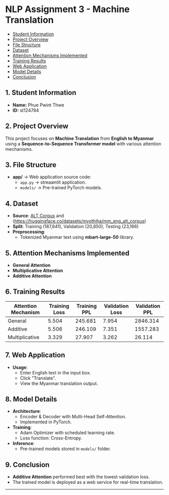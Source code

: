 # NLP Assignment 3 - Machine Translation
- [Student Information](#student-information)
- [Project Overview](#2-project-overview)
- [File Structure](#3-file-structure)
- [Dataset](#4-dataset)
- [Attention Mechanisms Implemented](#5-attention-mechanisms-implemented)
- [Training Results](#6-training-results)
- [Web Application](#7-web-application)
- [Model Details](#8-model-details)
- [Conclusion](#9-conclusion)

## 1. Student Information
- **Name:** Phue Pwint Thwe
- **ID:** st124784

## 2. Project Overview
This project focuses on **Machine Translation** from **English to Myanmar** using a **Sequence-to-Sequence Transformer model** with various attention mechanisms.

## 3. File Structure
- **app/** → Web application source code:
  - `app.py` → streaamlit application.
  - `models/` → Pre-trained PyTorch models.

## 4. Dataset
- **Source**: [ALT Corpus](https://www2.nict.go.jp/astrec-att/member/mutiyama/ALT/) and (https://huggingface.co/datasets/myothiha/mm_eng_alt_corpus)
- **Split**: Training (187,641), Validation (20,850), Testing (23,166)
- **Preprocessing**:
  - Tokenized Myanmar text using **mbart-large-50** library.

## 5. Attention Mechanisms Implemented
- **General Attention**
- **Multiplicative Attention**
- **Additive Attention**

## 6. Training Results
| Attention Mechanism | Training Loss | Training PPL | Validation Loss | Validation PPL |
|--------------------|--------------|-------------|----------------|--------------|
| General           | 5.504         | 245.681       | 7.954           | 2846.314       |
| Additive         | 5.506         | 246.109       | 7.351           | 1557.283      |
| Multiplicative   | 3.329         | 27.907       | 3.262           | 26.114       |

## 7. Web Application

- **Usage**:
  - Enter English text in the input box.
  - Click "Translate".
  - View the Myanmar translation output.

## 8. Model Details
- **Architecture**:
  - Encoder & Decoder with Multi-Head Self-Attention.
  - Implemented in PyTorch.
- **Training**:
  - Adam Optimizer with scheduled learning rate.
  - Loss function: Cross-Entropy.
- **Inference**:
  - Pre-trained models stored in `models/` folder.

## 9. Conclusion
- **Additive Attention** performed best with the lowest validation loss.
- The trained model is deployed as a web service for real-time translation.

---
